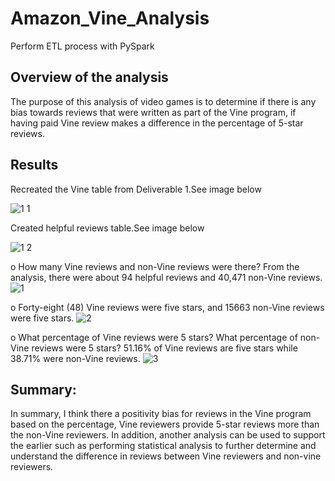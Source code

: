 # Amazon_Vine_Analysis
Perform ETL process with PySpark

## Overview of the analysis

The purpose of this analysis of video games is to determine if there is any bias towards reviews that were written as part of the Vine program, if having paid Vine review makes a difference in the percentage of 5-star reviews.

## Results
Recreated the Vine table from Deliverable 1.See image below

![1 1](https://user-images.githubusercontent.com/105121697/187115559-ba1a8448-b2e7-4c0f-a902-27435b28494d.png)


Created helpful reviews table.See image below

![1 2](https://user-images.githubusercontent.com/105121697/187115593-51c0b236-142b-4ddf-8471-f394388027db.png)
 
o	How many Vine reviews and non-Vine reviews were there?
From the analysis, there were about 94 helpful reviews and 40,471 non-Vine reviews.
![1](https://user-images.githubusercontent.com/105121697/187115618-6c6312de-d314-40bf-8cde-3d40e688acc1.png)
 
o	Forty-eight (48) Vine reviews were five stars, and 15663 non-Vine reviews were five stars.
![2](https://user-images.githubusercontent.com/105121697/187115652-c0a60e3b-9d25-4387-abf7-40cfd10dad4d.png)

o	What percentage of Vine reviews were 5 stars? What percentage of non-Vine reviews were 5 stars?
51.16% of Vine reviews are five stars while 38.71% were non-Vine reviews.
![3](https://user-images.githubusercontent.com/105121697/187115695-9a51c271-c81a-43eb-8735-bebdc7655e25.png)

## Summary: 
In summary, I think there a positivity bias for reviews in the Vine program based on the percentage, Vine reviewers provide 5-star reviews more than the non-Vine reviewers. In addition, another analysis can be used to support the earlier such as performing statistical analysis to further determine and understand the difference in reviews between Vine reviewers and non-vine reviewers.
